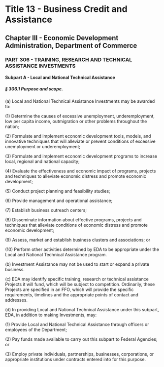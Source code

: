 
# Title 13 - Business Credit and Assistance
## Chapter III - Economic Development Administration, Department of Commerce
### PART 306 - TRAINING, RESEARCH AND TECHNICAL ASSISTANCE INVESTMENTS
#### Subpart A - Local and National Technical Assistance
##### § 306.1 Purpose and scope.

(a) Local and National Technical Assistance Investments may be awarded to:

(1) Determine the causes of excessive unemployment, underemployment, low per capita income, outmigration or other problems throughout the nation;

(2) Formulate and implement economic development tools, models, and innovative techniques that will alleviate or prevent conditions of excessive unemployment or underemployment;

(3) Formulate and implement economic development programs to increase local, regional and national capacity;

(4) Evaluate the effectiveness and economic impact of programs, projects and techniques to alleviate economic distress and promote economic development;

(5) Conduct project planning and feasibility studies;

(6) Provide management and operational assistance;

(7) Establish business outreach centers;

(8) Disseminate information about effective programs, projects and techniques that alleviate conditions of economic distress and promote economic development;

(9) Assess, market and establish business clusters and associations; or

(10) Perform other activities determined by EDA to be appropriate under the Local and National Technical Assistance program.

(b) Investment Assistance may not be used to start or expand a private business.

(c) EDA may identify specific training, research or technical assistance Projects it will fund, which will be subject to competition. Ordinarily, these Projects are specified in an FFO, which will provide the specific requirements, timelines and the appropriate points of contact and addresses.

(d) In providing Local and National Technical Assistance under this subpart, EDA, in addition to making Investments, may:

(1) Provide Local and National Technical Assistance through officers or employees of the Department;

(2) Pay funds made available to carry out this subpart to Federal Agencies; or

(3) Employ private individuals, partnerships, businesses, corporations, or appropriate institutions under contracts entered into for this purpose.
